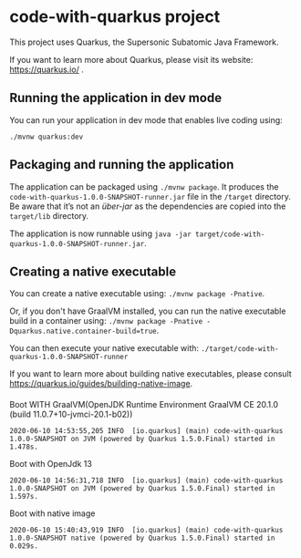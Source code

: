 # code-with-quarkus project

This project uses Quarkus, the Supersonic Subatomic Java Framework.

If you want to learn more about Quarkus, please visit its website: https://quarkus.io/ .

## Running the application in dev mode

You can run your application in dev mode that enables live coding using:
```
./mvnw quarkus:dev
```

## Packaging and running the application

The application can be packaged using `./mvnw package`.
It produces the `code-with-quarkus-1.0.0-SNAPSHOT-runner.jar` file in the `/target` directory.
Be aware that it’s not an _über-jar_ as the dependencies are copied into the `target/lib` directory.

The application is now runnable using `java -jar target/code-with-quarkus-1.0.0-SNAPSHOT-runner.jar`.

## Creating a native executable

You can create a native executable using: `./mvnw package -Pnative`.

Or, if you don't have GraalVM installed, you can run the native executable build in a container using: `./mvnw package -Pnative -Dquarkus.native.container-build=true`.

You can then execute your native executable with: `./target/code-with-quarkus-1.0.0-SNAPSHOT-runner`

If you want to learn more about building native executables, please consult https://quarkus.io/guides/building-native-image.

####
Boot WITH GraalVM(OpenJDK Runtime Environment GraalVM CE 20.1.0 (build 11.0.7+10-jvmci-20.1-b02))
````
2020-06-10 14:53:55,205 INFO  [io.quarkus] (main) code-with-quarkus 1.0.0-SNAPSHOT on JVM (powered by Quarkus 1.5.0.Final) started in 1.478s.
````
Boot with OpenJdk 13
````
2020-06-10 14:56:31,718 INFO  [io.quarkus] (main) code-with-quarkus 1.0.0-SNAPSHOT on JVM (powered by Quarkus 1.5.0.Final) started in 1.597s.
````
Boot with native image
````
2020-06-10 15:40:43,919 INFO  [io.quarkus] (main) code-with-quarkus 1.0.0-SNAPSHOT native (powered by Quarkus 1.5.0.Final) started in 0.029s.
````